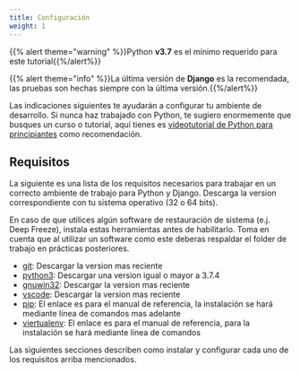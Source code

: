 ```yaml
---
title: Configuración
weight: 1
---
```


{{% alert theme="warning" %}}Python **v3.7** es el mínimo requerido para este tutorial{{%/alert%}}

{{% alert theme="info" %}}La última versión de **Django** es la recomendada, las pruebas son hechas siempre con la última versión.{{%/alert%}}

Las indicaciones siguientes te ayudarán a configurar tu ambiente de desarrollo. Si nunca haz trabajado con Python, te sugiero enormemente que busques un curso o tutorial, aquí tienes es [videotutorial de Python para principiantes](https://www.youtube.com/watch?v=chPhlsHoEPo&list=PLL0TiOXBeDah92BouG1YTuej0eJj6o5Sl&index=3) como recomendación.

<!--more-->

## Requisitos

La siguiente es una lista de los requisitos necesarios para trabajar en un correcto ambiente de trabajo para Python y Django. Descarga la version correspondiente con tu sistema operativo (32 o 64 bits).

En caso de que utilices algún software de restauración de sistema (e.j. Deep Freeze), instala estas herramientas antes de habilitarlo. Toma en cuenta que al utilizar un software como este deberas respaldar el folder de trabajo en prácticas posteriores.

-   [git](https://git-scm.com/downloads): Descargar la version mas reciente
-   [python3](https://www.python.org/downloads/): Descargar una version igual o mayor a 3.7.4
-   [gnuwin32](http://getgnuwin32.sourceforge.net/): Descargar la version mas reciente
-   [vscode](https://code.visualstudio.com/): Descargar la version mas reciente
-   [pip](https://pip.pypa.io/en/stable/): El enlace es para el manual de referencia, la instalación se hará mediante línea de comandos mas adelante
-   [viertualenv](https://virtualenv.pypa.io/en/latest/): El enlace es para el manual de referencia, para la instalación se hará mediante línea de comandos

Las siguientes secciones describen como instalar y configurar cada uno de los requisitos arriba mencionados.
